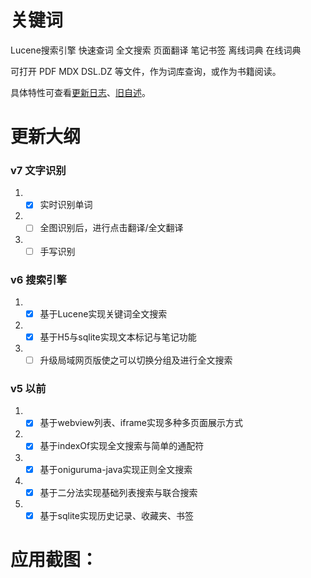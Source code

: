 # 关键词
Lucene搜索引擎 快速查词 全文搜索 页面翻译 笔记书签 离线词典 在线词典  

可打开 PDF MDX DSL.DZ 等文件，作为词库查询，或作为书籍阅读。  

具体特性可查看[更新日志](PLOD/src/main/assets/rizhi.md)、[旧自述](README_anteque.md)。  

# 更新大纲
### v7 文字识别
1. - [x] 实时识别单词   
2. - [ ] 全图识别后，进行点击翻译/全文翻译   
3. - [ ] 手写识别   

###  v6 搜索引擎
1. - [x] 基于Lucene实现关键词全文搜索   
2. - [x] 基于H5与sqlite实现文本标记与笔记功能  
3. - [ ] 升级局域网页版使之可以切换分组及进行全文搜索  
  
###  v5 以前  
1. - [x] 基于webview列表、iframe实现多种多页面展示方式   
2. - [x] 基于indexOf实现全文搜索与简单的通配符  
3. - [x] 基于oniguruma-java实现正则全文搜索  
4. - [x] 基于二分法实现基础列表搜索与联合搜索  
5. - [x] 基于sqlite实现历史记录、收藏夹、书签  

# 应用截图：  








